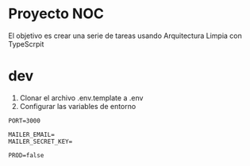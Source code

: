 # Proyecto NOC

El objetivo es crear una serie de tareas usando Arquitectura Limpia con TypeScrpit


# dev
1. Clonar el archivo .env.template a .env
2. Configurar las variables de entorno
```
PORT=3000

MAILER_EMAIL=
MAILER_SECRET_KEY=

PROD=false
```